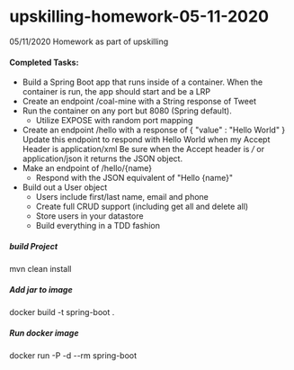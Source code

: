 # upskilling-homework-05-11-2020
05/11/2020 Homework as part of upskilling

#### Completed Tasks:
- Build a Spring Boot app that runs inside of a container.
When the container is run, the app should start and be a LRP
- Create an endpoint /coal-mine with a String response of Tweet
- Run the container on any port but 8080 (Spring default).
    - Utilize EXPOSE with random port mapping
- Create an endpoint /hello with a response of { "value" : "Hello World" }
Update this endpoint to respond with <value>Hello World</value> when my Accept Header is application/xml
Be sure when the Accept header is */* or application/json it returns the JSON object.
- Make an endpoint of /hello/{name}
    - Respond with the JSON equivalent of "Hello {name}"
- Build out a User object
    - Users include first/last name, email and phone
    - Create full CRUD support (including get all and delete all)
    - Store users in your datastore
    - Build everything in a TDD fashion
	
##### build Project
mvn clean install
##### Add jar to image
docker build -t spring-boot .
##### Run docker image
docker run -P -d --rm spring-boot
